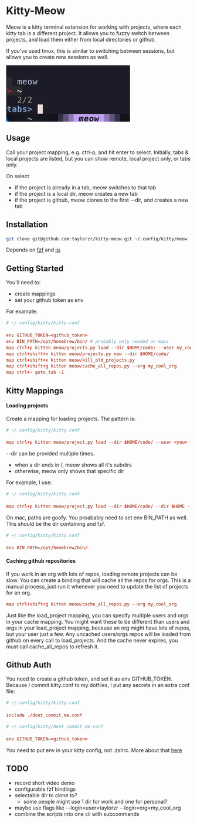 # Kitty-Meow

Meow is a kitty terminal extension for working with projects, where each kitty tab is a different
project. It allows you to fuzzy switch between projects, and load them either from local directories or github.

If you've used tmux, this is similar to switching between sessions, but allows you to
create new sessions as well.

![Meow Screenshot](screenshot.png)

## Usage

Call your project mapping, e.g. ctrl-p, and hit enter to select. Initially, tabs & local projects
are listed, but you can show remote, local project only, or tabs only.

On select

- if the project is already in a tab, meow switches to that tab
- if the project is a local dir, meow creates a new tab
- if the project is github, meow clones to the first --dir, and creates a new tab

## Installation

```sh
git clone git@github.com:taylorzr/kitty-meow.git ~/.config/kitty/meow
```

Depends on [fzf](https://github.com/junegunn/fzf/) and [jq](https://github.com/stedolan/jq).

## Getting Started

You'll need to:

- create mappings
- set your github token as env

For example:

```conf
# ~/.config/kitty/kitty.conf

env GITHUB_TOKEN=<github_token>
env BIN_PATH=/opt/homebrew/bin/ # probably only needed on macs
map ctrl+p kitten meow/projects.py load --dir $HOME/code/ --user my_cool_self --org my_cool_org
map ctrl+shift+n kitten meow/projects.py new --dir $HOME/code/
map ctrl+shift+x kitten meow/kill_old_projects.py
map ctrl+shift+g kitten meow/cache_all_repos.py --org my_cool_org
map ctrl+- goto_tab -1
```

## Kitty Mappings

#### Loading projects

Create a mapping for loading projects. The pattern is:

```conf
# ~/.config/kitty/kitty.conf

map ctrl+p kitten meow/project.py load --dir $HOME/code/ --user <you> --org <github_org>
```

--dir can be provided multiple times.

- when a dir ends in /, meow shows all it's subdirs
- otherwise, meow only shows that specific dir

For example, I use:

```conf
# ~/.config/kitty/kitty.conf

map ctrl+p kitten meow/project.py load --dir $HOME/code/ --dir $HOME --dir $HOME/.config/kitty/meow --org my_cool_org
```

On mac, paths are goofy. You proabably need to set env BIN_PATH as well. This should be the dir
containing and fzf.

```conf
# ~/.config/kitty/kitty.conf

env BIN_PATH=/opt/homebrew/bin/
```

#### Caching github repositories

If you work in an org with lots of repos, loading remote projects can be slow. You can create a
binding that will cache all the repos for orgs. This is a manual process, just run it whenever you
need to update the list of projects for an org.

```conf
map ctrl+shift+g kitten meow/cache_all_repos.py --org my_cool_org
```

Just like the load_project mapping, you can specify multiple users and orgs in your cache mapping.
You might want these to be different than users and orgs in your load_project mapping, because an
org might have lots of repos, but your user just a few. Any uncached users/orgs repos will be
loaded from github on every call to load_projects. And the cache never expires, you must call
cache_all_repos to refresh it.

## Github Auth

You need to create a github token, and set it as env GITHUB_TOKEN. Because I commit kitty.conf to my
dotfiles, I put any secrets in an extra conf file:

```conf
# ~/.config/kitty/kitty.conf

include ./dont_commit_me.conf
```

```conf
# ~/.config/kitty/dont_commit_me.conf

env GITHUB_TOKEN=<github_token>
```

You need to put env in your kitty config, not .zshrc. More about that [here](https://sw.kovidgoyal.net/kitty/faq/#things-behave-differently-when-running-kitty-from-system-launcher-vs-from-another-terminal)

## TODO

- record short video demo
- configurable fzf bindings
- selectable dir to clone to?
  - some people might use 1 dir for work and one for personal?
- maybe use flags like --login=user=taylorzr --login=org=my_cool_org
- combine the scripts into one cli with subcommands
